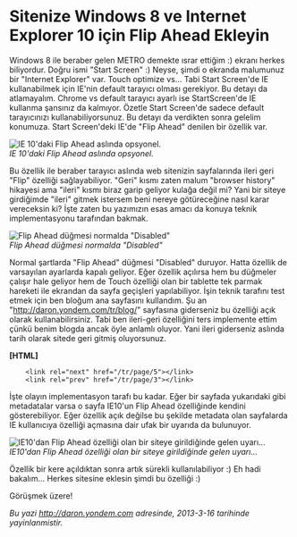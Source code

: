 # Sitenize Windows 8 ve Internet Explorer 10 için Flip Ahead Ekleyin
Windows 8 ile beraber gelen METRO demekte ısrar ettiğim :) ekranı herkes
biliyordur. Doğru ismi "Start Screen" :) Neyse, şimdi o ekranda
malumunuz bir "Internet Explorer" var. Touch optimize vs... Tabi Start
Screen'de IE kullanabilmek için IE'nin default tarayıcı olması
gerekiyor. Bu detayı da atlamayalım. Chrome vs default tarayıcı ayarlı
ise StartScreen'de IE kullanma şansınız da kalmıyor. Özetle Start
Screen'de sadece default tarayıcınızı kullanabiliyorsunuz. Bu detayı da
verdikten sonra gelelim konumuza. Start Screen'deki IE'de "Flip Ahead"
denilen bir özellik var.

![IE 10'daki Flip Ahead aslında
opsyonel.](media/Sitenize_Flip_Ahead_Ekleyin/flipahead_1.png)\
*IE 10'daki Flip Ahead aslında opsyonel.*

Bu özellik ile beraber tarayıcı aslında web sitenizin sayfalarında ileri
geri "Flip" özelliği sağlayabiliyor. "Geri" kısmı zaten malum "browser
history" hikayesi ama "ileri" kısmı biraz garip geliyor kulağa değil mi?
Yani bir siteye girdiğimde "ileri" gitmek istersem beni nereye
götüreceğine nasıl karar vereceksin ki? İşte zaten bu yazımızın esas
amacı da konuya teknik implementasyonu tarafından bakmak.

![Flip Ahead düğmesi normalda
"Disabled"](media/Sitenize_Flip_Ahead_Ekleyin/flipahead_2.png)\
*Flip Ahead düğmesi normalda "Disabled"*

Normal şartlarda "Flip Ahead" düğmesi "Disabled" duruyor. Hatta özellik
de varsayılan ayarlarda kapalı geliyor. Eğer özellik açılırsa hem bu
düğmeler çalışır hale geliyor hem de Touch özelliği olan bir tablette
tek parmak hareketi ile ekrandan da sayfa geçişleri yapılabiliyor. İşin
teknik tarafını test etmek için ben bloğum ana sayfasını kullandım. Şu
an "<http://daron.yondem.com/tr/blog/>" sayfasına giderseniz bu özelliği
açık olarak kullanabilirsiniz. Tabi ben ileri-geri özelliğini ters
implemente ettim çünkü benim blogda ancak öyle anlamlı oluyor. Yani
ileri giderseniz aslında tarih olarak sitede geri gitmiş oluyorsunuz.

**[HTML]**

``` {style="font-family: Consolas; font-size: 13; color: black; background: white;"}
    <link rel="next" href="/tr/page/5"></link>
    <link rel="prev" href="/tr/page/3"></link>
```

İşte olayın implementasyon tarafı bu kadar. Eğer bir sayfada yukarıdaki
gibi metadatalar varsa o sayfa IE10'un Flip Ahead özelliğinde kendini
gösterebiliyor. Eğer özellik açık değilse bu şekilde metadata olan
sayfalarda IE kullanıcıya özelliği açmasına dair ufak bir uyarıda da
bulunuyor.

![IE10'dan Flip Ahead özelliği olan bir siteye girildiğinde gelen
uyarı...](media/Sitenize_Flip_Ahead_Ekleyin/flipahead_3.png)\
*IE10'dan Flip Ahead özelliği olan bir siteye girildiğinde gelen
uyarı...*

Özellik bir kere açıldıktan sonra artık sürekli kullanılabiliyor :) Eh
hadi bakalım... Herkes sitesine eklesin şimdi bu özelliği :)

Görüşmek üzere!



*Bu yazi http://daron.yondem.com adresinde, 2013-3-16 tarihinde yayinlanmistir.*
